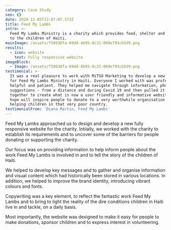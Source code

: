 ```yaml
---
category: Case Study
seo: {}
date: 2020-11-05T22:07:07.572Z
title: Feed My Lambs
intro: >-
  Feed My Lambs Ministry is a charity which provides food, shelter and education
  to the children of Haiti.
mainImage: /assets/f50938fa-69dd-4b95-8c31-069e793cb5d9.png
results:
  - icon: website
    text: Fully responsive website
imageBlock:
  - Image: /assets/f50938fa-69dd-4b95-8c31-069e793cb5d9.png
testimonial: >-
  It was a real pleasure to work with MiTSO Marketing to develop a new website
  for Feed My Lambs Ministry in Haiti. Everyone I worked with was professional,
  helpful and patient. They helped me navigate through information, photos and
  suggestions - from a distance and during Covid 19 and then pulled it all
  together to create what is now a user friendly and informative website that I
  hope will inspire people to donate to a very worthwhile organisation that is
  helping children in that very poor country.
testimonialFrom: 'Diana Martin, Feed My Lambs'
---
```

Feed My Lambs approached us to design and develop a new fully responsive website for the charity. Intiially, we worked with the charity to establish its requirements and to uncover some of the barriers for people donating or supporting the charity.

Our focus was on providing information to help inform people about the work Feed My Lambs is involved in and to tell the story of the children of Haiti. 

We helped to develop key messages and to gather and organise information and visual content which had historically been stored in various locations. In addition, we helped to improve the brand identity, introducing vibrant colours and fonts.

Copywriting was a key element, to reflect the fantastic work Feed My Lambs and to bring to light the reality of the dire conditions children in Haiti live in and tackle, on a daily basis.

Most importantly, the website was designed to make it easy for people to make donations, sponsor children and to express interest in volunteering.
